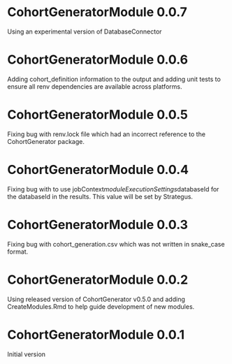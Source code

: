 CohortGeneratorModule 0.0.7
=======================

Using an experimental version of DatabaseConnector

CohortGeneratorModule 0.0.6
=======================

Adding cohort_definition information to the output and adding unit tests
to ensure all renv dependencies are available across platforms.

CohortGeneratorModule 0.0.5
=======================

Fixing bug with renv.lock file which had an incorrect reference to the 
CohortGenerator package.

CohortGeneratorModule 0.0.4
=======================

Fixing bug with to use jobContext$moduleExecutionSettings$databaseId for the
databaseId in the results. This value will be set by Strategus.

CohortGeneratorModule 0.0.3
=======================

Fixing bug with cohort_generation.csv which was not written in snake_case
format.

CohortGeneratorModule 0.0.2
=======================

Using released version of CohortGenerator v0.5.0 and adding CreateModules.Rmd
to help guide development of new modules.

CohortGeneratorModule 0.0.1
=======================

Initial version